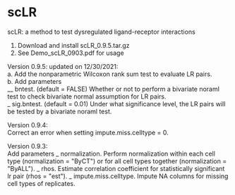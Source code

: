 # scLR
scLR: a method to test dysregulated ligand-receptor interactions

1. Download and install scLR_0.9.5.tar.gz
2. See Demo_scLR_0903.pdf for usage

Version 0.9.5: updated on 12/30/2021:\
a. Add the nonparametric Wilcoxon rank sum test to evaluate LR pairs.\
b. Add parameters\
__ bntest. (default = FALSE) Whether or not to perform a bivariate noraml test to check bivariate normal assumption for LR pairs.\
_ sig.bntest. (default = 0.01) Under what significance level, the LR pairs will be tested by a bivariate noraml test.

Version 0.9.4:\
Correct an error when setting impute.miss.celltype = 0.

Version 0.9.3:\
Add parameters
_ normalization. Perform normalization within each cell type (normalization = "ByCT") or for all cell types together (normalization = "ByALL").
_ rhos. Estimate correlation coefficient for statistically significant lr pair (rhos = "est").
_ impute.miss.celltype. Impute NA columns for missing cell types of replicates. 
